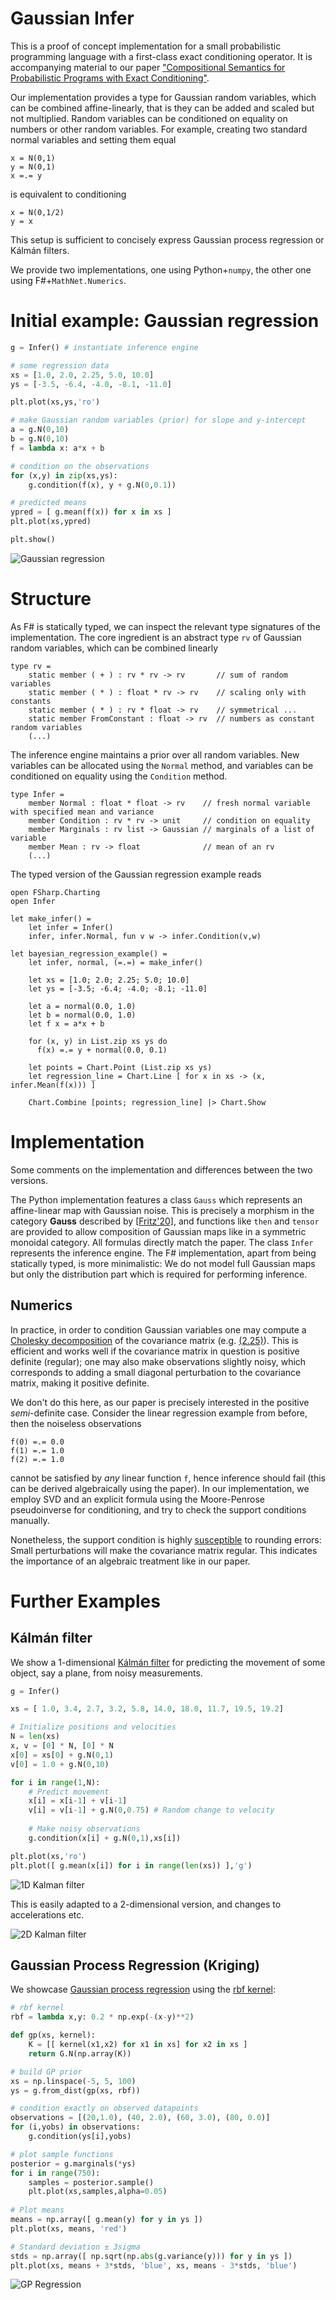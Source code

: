 # Gaussian Infer

This is a proof of concept implementation for a small probabilistic programming language with a first-class exact conditioning operator. It is accompanying material to our paper ["Compositional Semantics for Probabilistic Programs with Exact Conditioning"](https://arxiv.org/abs/2101.11351). 

Our implementation provides a type for Gaussian random variables, which can be combined affine-linearly, that is they can be added and scaled but not multiplied. Random variables can be conditioned on equality on numbers or other random variables. For example, creating two standard normal variables and setting them equal

```
x = N(0,1)
y = N(0,1)
x =.= y
```

is equivalent to conditioning

```
x = N(0,1/2)
y = x
```

This setup is sufficient to concisely express Gaussian process regression or Kálmán filters. 

We provide two implementations, one using Python+`numpy`, the other one using F#+`MathNet.Numerics`.

# Initial example: Gaussian regression

```python
g = Infer() # instantiate inference engine

# some regression data
xs = [1.0, 2.0, 2.25, 5.0, 10.0]
ys = [-3.5, -6.4, -4.0, -8.1, -11.0]

plt.plot(xs,ys,'ro')

# make Gaussian random variables (prior) for slope and y-intercept
a = g.N(0,10)
b = g.N(0,10)
f = lambda x: a*x + b

# condition on the observations
for (x,y) in zip(xs,ys):
    g.condition(f(x), y + g.N(0,0.1))

# predicted means
ypred = [ g.mean(f(x)) for x in xs ]
plt.plot(xs,ypred)

plt.show()
```

![Gaussian regression](https://raw.githubusercontent.com/damast93/GaussianInfer/master/plot_regression.png)

# Structure

As F# is statically typed, we can inspect the relevant type signatures of the implementation. The core ingredient is an abstract type `rv` of Gaussian random variables, which can be combined linearly

```f#
type rv = 
    static member ( + ) : rv * rv -> rv       // sum of random variables
    static member ( * ) : float * rv -> rv    // scaling only with constants
    static member ( * ) : rv * float -> rv    // symmetrical ...
    static member FromConstant : float -> rv  // numbers as constant random variables
    (...)
```

The inference engine maintains a prior over all random variables. New variables can be allocated using the `Normal` method, and variables can be conditioned on equality using the `Condition` method.

```F#
type Infer =
    member Normal : float * float -> rv    // fresh normal variable with specified mean and variance
    member Condition : rv * rv -> unit     // condition on equality
    member Marginals : rv list -> Gaussian // marginals of a list of variable
    member Mean : rv -> float              // mean of an rv
    (...)
```

 The typed version of the Gaussian regression example reads

```F#
open FSharp.Charting
open Infer

let make_infer() = 
    let infer = Infer()
    infer, infer.Normal, fun v w -> infer.Condition(v,w) 

let bayesian_regression_example() = 
    let infer, normal, (=.=) = make_infer()

    let xs = [1.0; 2.0; 2.25; 5.0; 10.0]
    let ys = [-3.5; -6.4; -4.0; -8.1; -11.0]

    let a = normal(0.0, 1.0)
    let b = normal(0.0, 1.0)
    let f x = a*x + b

    for (x, y) in List.zip xs ys do
      f(x) =.= y + normal(0.0, 0.1)

    let points = Chart.Point (List.zip xs ys)
    let regression_line = Chart.Line [ for x in xs -> (x, infer.Mean(f(x))) ]

    Chart.Combine [points; regression_line] |> Chart.Show 
```

# Implementation

Some comments on the implementation and differences between the two versions. 

The Python implementation features a class `Gauss` which represents an affine-linear map with Gaussian noise. This is precisely a morphism in the category **Gauss** described by [[Fritz'20]](https://www.sciencedirect.com/science/article/abs/pii/S0001870820302656), and functions like `then` and `tensor` are provided to allow composition of Gaussian maps like in a symmetric monoidal category. All formulas directly match the paper. The class `Infer` represents the inference engine. The F# implementation, apart from being statically typed, is more minimalistic: We do not model full Gaussian maps but only the distribution part which is required for performing inference.

## Numerics

In practice, in order to condition Gaussian variables one may compute a [Cholesky decomposition](https://en.wikipedia.org/wiki/Cholesky_decomposition) of the covariance matrix (e.g. [(2.25)](http://www.gaussianprocess.org/gpml/chapters/RW.pdf)). This is efficient and works well if the covariance matrix in question is positive definite (regular); one may also make observations slightly noisy, which corresponds to adding a small diagonal perturbation to the covariance matrix, making it positive definite. 

We don't do this here, as our paper is precisely interested in the positive *semi*-definite case. Consider the linear regression example from before, then the noiseless observations

```
f(0) =.= 0.0
f(1) =.= 1.0
f(2) =.= 1.0
```

cannot be satisfied by *any* linear function `f`, hence inference should fail (this can be derived algebraically using the paper). In our implementation, we employ SVD and an explicit formula using the Moore-Penrose pseudoinverse for conditioning, and try to check the support conditions manually.

Nonetheless, the support condition is highly [susceptible](https://scicomp.stackexchange.com/questions/12979/testing-if-a-matrix-is-positive-semi-definite/12984) to rounding errors: Small perturbations will make the covariance matrix regular. This indicates the importance of an algebraic treatment like in our paper.

# Further Examples

## Kálmán filter

We show a 1-dimensional [Kálmán filter](https://en.wikipedia.org/wiki/Kalman_filter) for predicting the movement of some object, say a plane, from noisy measurements. 

```python
g = Infer()

xs = [ 1.0, 3.4, 2.7, 3.2, 5.8, 14.0, 18.0, 11.7, 19.5, 19.2]

# Initialize positions and velocities
N = len(xs)
x, v = [0] * N, [0] * N
x[0] = xs[0] + g.N(0,1)
v[0] = 1.0 + g.N(0,10)

for i in range(1,N):
    # Predict movement 
    x[i] = x[i-1] + v[i-1]
    v[i] = v[i-1] + g.N(0,0.75) # Random change to velocity 
    
    # Make noisy observations
    g.condition(x[i] + g.N(0,1),xs[i])

plt.plot(xs,'ro')
plt.plot([ g.mean(x[i]) for i in range(len(xs)) ],'g')
```

![1D Kalman filter](https://raw.githubusercontent.com/damast93/GaussianInfer/master/plot_kalman.png)

This is easily adapted to a 2-dimensional version, and changes to accelerations etc.

![2D Kalman filter](https://raw.githubusercontent.com/damast93/GaussianInfer/master/plot_kalman2.png)

## Gaussian Process Regression (Kriging)

We showcase [Gaussian process regression](https://en.wikipedia.org/wiki/Kriging) using the [rbf kernel](https://en.wikipedia.org/wiki/Radial_basis_function_kernel):

```python
# rbf kernel
rbf = lambda x,y: 0.2 * np.exp(-(x-y)**2)

def gp(xs, kernel):
    K = [[ kernel(x1,x2) for x1 in xs] for x2 in xs ]
    return G.N(np.array(K))

# build GP prior
xs = np.linspace(-5, 5, 100)
ys = g.from_dist(gp(xs, rbf))

# condition exactly on observed datapoints
observations = [(20,1.0), (40, 2.0), (60, 3.0), (80, 0.0)]
for (i,yobs) in observations:
    g.condition(ys[i],yobs)

# plot sample functions
posterior = g.marginals(*ys)
for i in range(750):
    samples = posterior.sample()
    plt.plot(xs,samples,alpha=0.05)
    
# Plot means
means = np.array([ g.mean(y) for y in ys ])
plt.plot(xs, means, 'red')

# Standard deviation ± 3sigma
stds = np.array([ np.sqrt(np.abs(g.variance(y))) for y in ys ])
plt.plot(xs, means + 3*stds, 'blue', xs, means - 3*stds, 'blue')
```

![GP Regression](https://raw.githubusercontent.com/damast93/GaussianInfer/master/plot_gp.png)